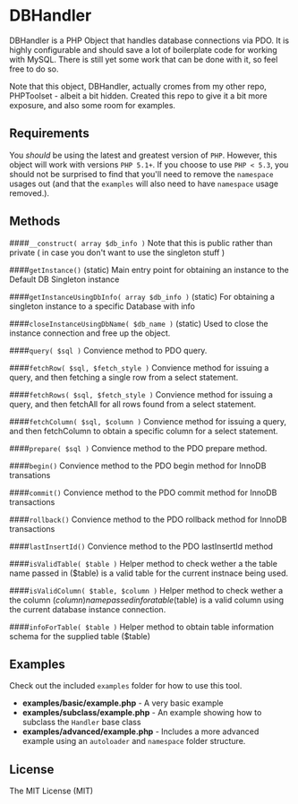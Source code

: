 # DBHandler
DBHandler is a PHP Object that handles database connections via PDO.  It is highly configurable and should save a lot of boilerplate code for working with MySQL.  There is still yet some work that can be done with it, so feel free to do so.

Note that this object, DBHandler, actually cromes from my other repo, PHPToolset - albeit a bit hidden.  Created this repo to give it a bit more exposure, and also some room for examples.

## Requirements
You *should* be using the latest and greatest version of `PHP`.  However, this object will work with versions `PHP 5.1+`.  If you choose to use `PHP < 5.3`, you should not be surprised to find that you'll need to remove the `namespace` usages out (and that the `examples` will also need to have `namespace` usage removed.).

## Methods
####`__construct( array $db_info )`
Note that this is public rather than private ( in case you don't want to use the singleton stuff )

####`getInstance()`
(static) Main entry point for obtaining an instance to the Default DB Singleton instance

####`getInstanceUsingDbInfo( array $db_info )`
(static) For obtaining a singleton instance to a specific Database with info

####`closeInstanceUsingDbName( $db_name )`
(static) Used to close the instance connection and free up the object.

####`query( $sql )`
Convience method to PDO query.

####`fetchRow( $sql, $fetch_style )`
Convience method for issuing a query, and then fetching a single row from a select statement.

####`fetchRows( $sql, $fetch_style )`
Convience method for issuing a query, and then fetchAll for all rows found from a select statement.

####`fetchColumn( $sql, $column )`
Convience method for issuing a query, and then fetchColumn to obtain a specific column for a select statement.

####`prepare( $sql )`
Convience method to the PDO prepare method.

####`begin()`
Convience method to the PDO begin method for InnoDB transations

####`commit()`
Convience method to the PDO commit method for InnoDB transactions

####`rollback()`
Convience method to the PDO rollback method for InnoDB transactions

####`lastInsertId()`
Convience method to the PDO lastInsertId method

####`isValidTable( $table )`
Helper method to check wether a the table name passed in ($table) is a valid table for the current instnace being used.

####`isValidColumn( $table, $column )`
Helper method to check wether a the column ($column) name passed in for a table ($table) is a valid column using the current database instance connection.

####`infoForTable( $table )`
Helper method to obtain table information schema for the supplied table ($table)

## Examples

Check out the included `examples` folder for how to use this tool.

* **examples/basic/example.php** - A very basic example
* **examples/subclass/example.php** - An example showing how to subclass the `Handler` base class
* **examples/advanced/example.php** - Includes a more advanced example using an `autoloader` and `namespace` folder structure.

## License
The MIT License (MIT)
